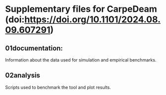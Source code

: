 # Supplementary files for CarpeDeam (doi:https://doi.org/10.1101/2024.08.09.607291)

## 01documentation:
Information about the data used for simulation and empirical benchmarks.

## 02analysis 
Scripts used to benchmark the tool and plot results.
